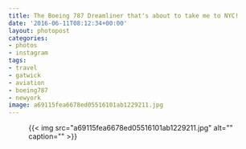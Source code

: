 ```yaml
---
title: The Boeing 787 Dreamliner that's about to take me to NYC!
date: '2016-06-11T08:12:34+00:00'
layout: photopost
categories:
- photos
- instagram
tags:
- travel
- gatwick
- aviation
- boeing787
- newyork
image: a69115fea6678ed05516101ab1229211.jpg
---
```


<figure class="photo photo--square">
  {{< img src="a69115fea6678ed05516101ab1229211.jpg" alt="" caption="" >}}

</figure>




